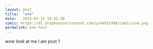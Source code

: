 ```yaml
---
layout: post
title:  "one"
date:   2015-03-15 10:42:38
comic: https://dl.dropboxusercontent.com/u/44931498/comic/one.png
permalink: one-test
---
```


wow look at me I am post 1
